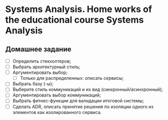 # Systems Analysis. Home works of the educational course Systems Analysis

## Домашнее задание

- [ ] Определить стекхолтеров;
- [ ] Выбрать архитектурный стиль;
- [ ] Аргументировать выбор;
  - [ ] Только для распределенных: описать сервисы; 
- [ ] Выбрать базу (-ы);
- [ ] Выберите стиль коммуникаций и их вид (синхронный/асинхронный);
- [ ] Аргументировать выбор коммуникаций;
- [ ] Выбрать фитнес-функции для валидации итоговой системы;
- [ ] Сделать ADR, описать принятие решения по изоляции одного из элементов как изолированного сервиса.